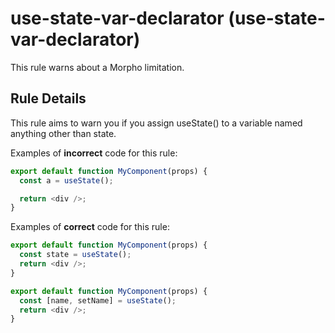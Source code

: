 # use-state-var-declarator (use-state-var-declarator)

This rule warns about a Morpho limitation.

## Rule Details

This rule aims to warn you if you assign useState() to a variable named anything other than state.

Examples of **incorrect** code for this rule:

```js
export default function MyComponent(props) {
  const a = useState();

  return <div />;
}
```

Examples of **correct** code for this rule:

```js
export default function MyComponent(props) {
  const state = useState();
  return <div />;
}

export default function MyComponent(props) {
  const [name, setName] = useState();
  return <div />;
}
```
